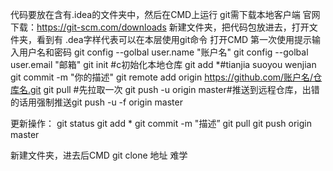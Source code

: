 代码要放在含有.idea的文件夹中，然后在CMD上运行
git需下载本地客户端
官网下载：https://git-scm.com/downloads
新建文件夹，把代码包放进去，打开文件夹，看到有 .dea字样代表可以在本层使用git命令
打开CMD
第一次使用提示输入用户名和密码
git config --golbal user.name "账户名"
git config --golbal user.email "邮箱"
git init #c初始化本地仓库
git add *#tianjia suoyou wenjian
git commit -m "你的描述"
git remote add origin https://github.com/账户名/仓库名.git
git pull #先拉取一次
git push -u origin master#推送到远程仓库，出错的话用强制推送git push -u  -f origin master

更新操作：
git status
git add *
git commit -m "描述”
git pull
git push origin master


新建文件夹，进去后CMD
git clone 地址
难学